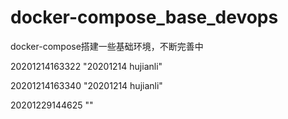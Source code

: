 # docker-compose_base_devops
docker-compose搭建一些基础环境，不断完善中

20201214163322 "20201214 hujianli" 


20201214163340 "20201214 hujianli" 


20201229144625 "" 


